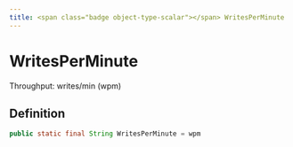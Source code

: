 ```yaml
---
title: <span class="badge object-type-scalar"></span> WritesPerMinute
---
```

# <span class="badge object-type-scalar"></span> WritesPerMinute

Throughput: writes/min (wpm)

## Definition

```java
public static final String WritesPerMinute = wpm
```
